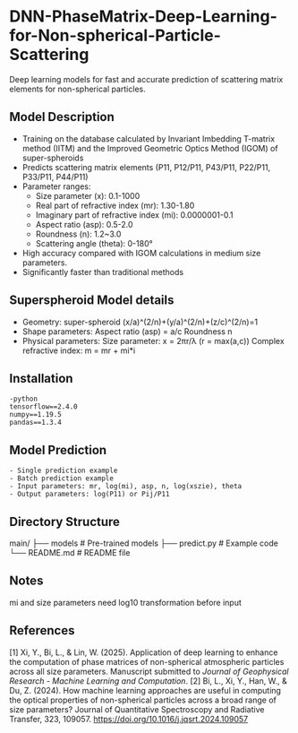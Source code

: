 # DNN-PhaseMatrix-Deep-Learning-for-Non-spherical-Particle-Scattering

Deep learning models for fast and accurate prediction of scattering matrix elements for non-spherical particles.

## Model Description

- Training on the database calculated by Invariant Imbedding T-matrix method (IITM) and the Improved Geometric Optics Method  (IGOM) of super-spheroids
- Predicts scattering matrix elements (P11, P12/P11, P43/P11, P22/P11, P33/P11, P44/P11)
- Parameter ranges:
  - Size parameter (x): 0.1-1000
  - Real part of refractive index (mr): 1.30-1.80
  - Imaginary part of refractive index (mi): 0.0000001-0.1
  - Aspect ratio (asp): 0.5-2.0
  - Roundness (n): 1.2~3.0
  - Scattering angle (theta): 0-180°
- High accuracy compared with IGOM calculations in medium size parameters.
- Significantly faster than traditional methods

## Superspheroid Model details

-  Geometry: super-spheroid  (x/a)^(2/n)+(y/a)^(2/n)+(z/c)^(2/n)=1 
-  Shape parameters:
    Aspect ratio (asp) = a/c
    Roundness n
-  Physical parameters:
    Size parameter: x = 2πr/λ (r = max(a,c))
    Complex refractive index: m = mr + mi*i

## Installation
    -python
    tensorflow==2.4.0
    numpy==1.19.5
    pandas==1.3.4

## Model Prediction
    - Single prediction example
    - Batch prediction example
    - Input parameters: mr, log(mi), asp, n, log(xszie), theta
    - Output parameters: log(P11) or Pij/P11

## Directory Structure

main/
├── models             # Pre-trained models
├── predict.py             # Example code
└── README.md            # README file

## Notes
mi and size parameters need log10 transformation before input

## References
[1] Xi, Y., Bi, L., & Lin, W. (2025). Application of deep learning to enhance the computation of phase matrices of non-spherical atmospheric particles across all size parameters. Manuscript submitted to *Journal of Geophysical Research - Machine Learning and Computation*.
[2] Bi, L., Xi, Y., Han, W., & Du, Z. (2024). How machine learning approaches are useful in computing the optical properties of non-spherical particles across a broad range of size parameters? Journal of Quantitative Spectroscopy and Radiative Transfer, 323, 109057. https://doi.org/10.1016/j.jqsrt.2024.109057
